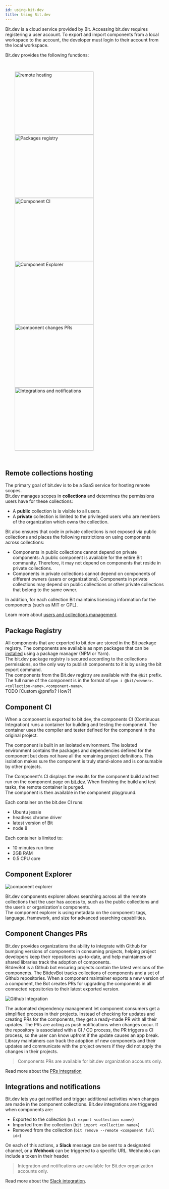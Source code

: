 ```yaml
---
id: using-bit-dev
title: Using Bit.dev
---
```



Bit.dev is a cloud service provided by Bit. Accessing bit.dev requires registering a user account. To export and import components from a local workspace to the account, the developer must login to their account from the local workspace.  

Bit.dev provides the following functions:  

<div style="margin: auto; width: 90%; padding: 30px;">
<a href="#remote-collections-hosting">
    <img src="https://storage.googleapis.com/static.bit.dev/docs/bit-dev/remote-collections.svg" alt="remote hosting" width="250" height="200">
</a>
<a href="#package-registry">
    <img src="https://storage.googleapis.com/static.bit.dev/docs/bit-dev/pacakges-registry.svg" alt="Packages registry" width="250" height="200">
</a>
<a href="#component-ci">
    <img src="https://storage.googleapis.com/static.bit.dev/docs/bit-dev/component-ci.svg" alt="Component CI" width="250" height="200">
</a>
<a href="#component-explorer">
    <img src="https://storage.googleapis.com/static.bit.dev/docs/bit-dev/component-explorer.svg" alt="Component Explorer" width="250" height="200">
</a>
<a href="#component-changes-prs">
    <img src="https://storage.googleapis.com/static.bit.dev/docs/bit-dev/component-PRs.svg" alt="component changes PRs" width="250" height="200">
</a>
<a href="#integrations-and-notifications">
    <img src="https://storage.googleapis.com/static.bit.dev/docs/bit-dev/integrations.svg" alt="Integrations and notifications" width="250" height="200">
</a>
</div>

## Remote collections hosting

The primary goal of bit.dev is to be a SaaS service for hosting remote scopes.  
Bit.dev manages scopes in **collections** and determines the permissions users have for these collections:  

- A **public** collection is is visible to all users.  
- A **private** collection is limited to the privileged users who are members of the organization which owns the collection.

Bit also ensures that code in private collections is not exposed via public collections and places the following restrictions on using components across collections:  

- Components in public collections cannot depend on private components: A public component is available for the entire Bit community. Therefore, it may not depend on components that reside in private collections.  
- Components in private collections cannot depend on components of different owners (users or organizations). Components in private collections may depend on public collections or other private collections that belong to the same owner.  

In addition, for each collection Bit maintains licensing information for the components (such as MIT or GPL).  

Learn more about [users and collections management](/docs/my-account).

## Package Registry

All components that are exported to bit.dev are stored in the Bit package registry. The components are available as npm packages that can be [installed](/docs/installing-components) using a package manager (NPM or Yarn).  
The bit.dev package registry is secured according to the collections permissions, so the only way to publish components to it is by using the bit export command.  
The components from the Bit.dev registry are available with the `@bit` prefix. The full name of the component is in the format of `npm i @bit/<owner>.<collection-name>.<component-name>`.  
TODO [Custom @prefix? How?]

## Component CI

When a component is exported to bit.dev, the components CI (Continuous Integration) runs a container for building and testing the component. The container uses the compiler and tester defined for the component in the original project.  

The component is built in an isolated environment. The isolated environment contains the packages and dependencies defined for the component but does not have all the remaining project definitions. This isolation makes sure the component is truly stand-alone and is consumable by other projects.  

The Component's CI displays the results for the component build and test run on the component page on [bit.dev](https://bit.dev). When finishing the build and test tasks, the remote container is purged.  
The component is then available in the component playground.

Each container on the bit.dev CI runs:  

- Ubuntu jessie
- headless chrome driver
- latest version of Bit
- node 8

Each container is limited to:  

- 10 minutes run time
- 2GB RAM
- 0.5 CPU core

## Component Explorer

![component explorer](https://storage.googleapis.com/bit-docs/component-discovery-bit-react-gif.gif)

Bit.dev components explorer allows searching across all the remote collections that the user has access to,  such as the public collections and the user’s or organization's components.  
The component explorer is using metadata on the component:  tags, language, framework, and size for advanced searching capabilities.  

## Component Changes PRs

Bit.dev provides organizations the ability to integrate with Github for bumping versions of components in consuming projects, helping project developers keep their repositories up-to-date, and help maintainers of shared libraries track the adoption of components.  
BitdevBot is a Github bot ensuring projects contain the latest versions of the components. The BitdevBot tracks collections of components and a set of Github repositories. When a component maintainer exports a new version of a component, the Bot creates PRs for upgrading the components in all connected repositories to their latest exported version.  

![Github Integration](https://storage.googleapis.com/static.bit.dev/docs/images/github-integration.png)

The automated dependency management let component consumers get a simplified process in their projects. Instead of checking for updates and creating PRs for the components, they get a ready-made PR with all their updates. The PRs are acting as push notifications when changes occur. If the repository is associated with a CI / CD process, the PR triggers a CI process, so the user can know upfront if the update causes an app break.  
Library maintainers can track the adoption of new components and their updates and communicate with the project owners if they did not apply the changes in their projects.  

> Components PRs are available for bit.dev organization accounts only.

Read more about the [PRs integration](https://blog.bitsrc.io/announcing-auto-github-prs-for-component-version-bumping-74e7768bcd8a)

## Integrations and notifications

Bit.dev lets you get notified and trigger additional activities when changes are made in the component collections. Bit.dev integrations are triggered when components are:  

- Exported to the collection (`bit export <collection name>`)
- Imported from the collection (`bit import <collection name>`)
- Removed from the collection (`bit remove --remote <component full id>`)

On each of this actions, a **Slack** message can be sent to a designated channel, or a **Webhook** can be triggered to a specific URL. Webhooks can include a token in their header.  

> Integration and notifications are available for Bit.dev organization accounts only.

Read more about the [Slack integration](https://blog.bitsrc.io/optimizing-collaboration-between-distributed-front-end-teams-82ba14ce21f9).
